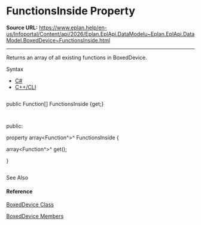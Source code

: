 # FunctionsInside Property

**Source URL:** https://www.eplan.help/en-us/Infoportal/Content/api/2026/Eplan.EplApi.DataModelu~Eplan.EplApi.DataModel.BoxedDevice~FunctionsInside.html

---

Returns an array of all existing functions in BoxedDevice.

Syntax

- [C#](#i-syntax-CS)
- [C++/CLI](#i-syntax-CPP2005)

```
```
public Function[] FunctionsInside {get;}
```
```

```
```
public:
property array<Function^>^ FunctionsInside {
   array<Function^>^ get();
}
```
```



See Also

#### Reference

[BoxedDevice Class](Eplan.EplApi.DataModelu~Eplan.EplApi.DataModel.BoxedDevice.html)
  
[BoxedDevice Members](Eplan.EplApi.DataModelu~Eplan.EplApi.DataModel.BoxedDevice_members.html)